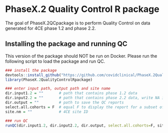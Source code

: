 
# PhaseX.2 Quality Control R package

The goal of PhaseX.2QCpackage is to perform Quality Control on data
generated for 4CE phase 1.2 and phase 2.2.

## Installing the package and running QC

This version of the package should NOT be run on Docker. Please run the
following script to load the package and run QC.

``` r
### install the package
devtools::install_github("https://github.com/covidclinical/PhaseX.2QualityControlRpackage", upgrade=FALSE)
library(PhaseX.2QualityControlRpackage)

### enter input path, output path and site name
dir.input1.2 = ""       # path that contains phase 1.2 data
dir.input2.2 = ""       # path that contains phase 2.2 data, write NA if 2.2 data is not available
dir.output = ""         # path to save the QC reports
select.all.cohorts = F  # equal F to display the report for a subset of cohorts
site.nm = ""            # 4CE site ID

### run QC
runQC(dir.input1.2, dir.input2.2, dir.output, select.all.cohorts=F, site.nm)
```

